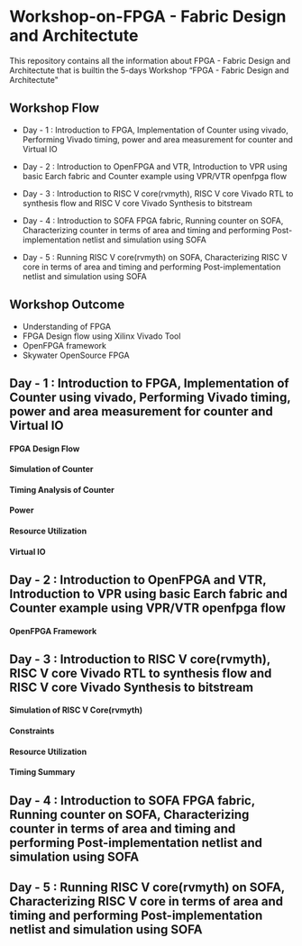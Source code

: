 # Workshop-on-FPGA - Fabric Design and Architectute

This repository contains all the information about FPGA - Fabric Design and Architectute that is builtin the 5-days Workshop “FPGA - Fabric Design and Architectute"

## Workshop Flow
- Day - 1 : Introduction to FPGA, Implementation of Counter using vivado, Performing Vivado timing, power and area measurement for counter and Virtual IO
           
- Day - 2 : Introduction to OpenFPGA and VTR, Introduction to VPR using basic Earch fabric and Counter example using VPR/VTR openfpga flow
           
- Day - 3 : Introduction to RISC V core(rvmyth), RISC V core Vivado RTL to synthesis flow and RISC V core Vivado Synthesis to bitstream
      
- Day - 4 : Introduction to SOFA FPGA fabric, Running counter on SOFA, Characterizing counter in terms of area and timing and performing Post-implementation netlist and simulation using SOFA

- Day - 5 : Running RISC V core(rvmyth) on SOFA, Characterizing RISC V core in terms of area and timing and performing Post-implementation netlist and simulation using               SOFA

## Workshop Outcome
- Understanding of FPGA 
- FPGA Design flow using Xilinx Vivado Tool
- OpenFPGA framework
- Skywater OpenSource FPGA

## Day - 1 : Introduction to FPGA, Implementation of Counter using vivado, Performing Vivado timing, power and area measurement for counter and Virtual IO

#### FPGA Design Flow


#### Simulation of Counter

#### Timing Analysis of Counter

#### Power 

#### Resource Utilization

#### Virtual IO

## Day - 2 : Introduction to OpenFPGA and VTR, Introduction to VPR using basic Earch fabric and Counter example using VPR/VTR openfpga flow

#### OpenFPGA Framework

#### 

## Day - 3 : Introduction to RISC V core(rvmyth), RISC V core Vivado RTL to synthesis flow and RISC V core Vivado Synthesis to bitstream

#### Simulation of RISC V Core(rvmyth) 

#### Constraints

#### Resource Utilization

#### Timing Summary

## Day - 4 : Introduction to SOFA FPGA fabric, Running counter on SOFA, Characterizing counter in terms of area and timing and performing Post-implementation netlist and simulation using SOFA

## Day - 5 : Running RISC V core(rvmyth) on SOFA, Characterizing RISC V core in terms of area and timing and performing Post-implementation netlist and simulation using SOFA



